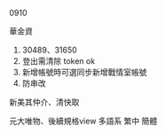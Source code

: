 0910

華金資 

1. 30489、31650
2. 登出需清除 token ok
3. 新增帳號時可選同步新增戰情室帳號
4. 防串改

新美其仲介、清快取

元大唯物、後續規格view 多語系 繁中 簡體

